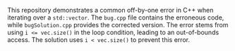 This repository demonstrates a common off-by-one error in C++ when iterating over a `std::vector`. The `bug.cpp` file contains the erroneous code, while `bugSolution.cpp` provides the corrected version.  The error stems from using `i <= vec.size()` in the loop condition, leading to an out-of-bounds access. The solution uses `i < vec.size()` to prevent this error.